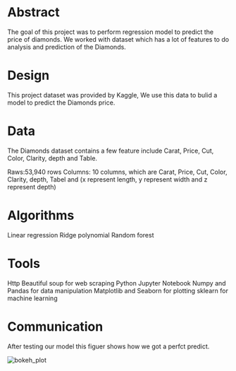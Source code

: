 # Abstract

The goal of this project was to perform regression model to predict the price of diamonds. We worked with dataset which has a lot of features
to do analysis and prediction of the Diamonds.

# Design

This project dataset was provided by Kaggle, We use this data to bulid a model to predict the Diamonds price.

# Data

The Diamonds dataset contains a few feature include Carat, Price, Cut, Color, Clarity, depth and Table. 

Raws:53,940 rows
Columns: 10 columns, which are Carat, Price, Cut, Color, Clarity, depth, Tabel and (x represent length, y represent width and z represent depth)


# Algorithms

Linear regression 
Ridge
polynomial 
Random forest

# Tools

Http 
Beautiful soup for web scraping 
Python Jupyter Notebook
Numpy and Pandas for data manipulation
Matplotlib and Seaborn for plotting
sklearn for machine learning

# Communication

After testing our model this figuer shows how we got a perfct predict.

![bokeh_plot](https://user-images.githubusercontent.com/93079353/145187473-95604583-88a1-4a10-8b58-056e5fcc0af0.png)



